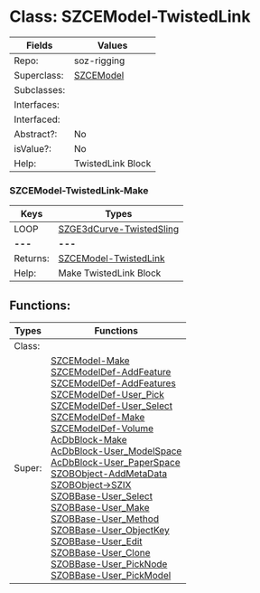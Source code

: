 
# Class:	SZCEModel-TwistedLink

| Fields | Values |
| --------- | --------- |
| Repo: | soz-rigging |
| Superclass: | [SZCEModel](SZCEModel.html) |
| Subclasses: |  |
| Interfaces: |  |
| Interfaced: |  |
| Abstract?: | No |
| isValue?: | No |
| Help: | TwistedLink Block |

### SZCEModel-TwistedLink-Make

| Keys | Types |
| --------- | --------- |
| LOOP | [SZGE3dCurve-TwistedSling](SZGE3dCurve-TwistedSling.html) |
| **---** | **---** |
| Returns: | [SZCEModel-TwistedLink](SZCEModel-TwistedLink.html) |
| Help: | Make TwistedLink Block |


## Functions:

| Types | Functions |
| --------- | --------- |
| Class: |  |
| Super: | [SZCEModel-Make](SZCEModel.html) <br> [SZCEModelDef-AddFeature](SZCEModelDef.html) <br> [SZCEModelDef-AddFeatures](SZCEModelDef.html) <br> [SZCEModelDef-User_Pick](SZCEModelDef.html) <br> [SZCEModelDef-User_Select](SZCEModelDef.html) <br> [SZCEModelDef-Make](SZCEModelDef.html) <br> [SZCEModelDef-Volume](SZCEModelDef.html) <br> [AcDbBlock-Make](AcDbBlock.html) <br> [AcDbBlock-User_ModelSpace](AcDbBlock.html) <br> [AcDbBlock-User_PaperSpace](AcDbBlock.html) <br> [SZOBObject-AddMetaData](SZOBObject.html) <br> [SZOBObject->SZIX](SZOBObject.html) <br> [SZOBBase-User_Select](SZOBBase.html) <br> [SZOBBase-User_Make](SZOBBase.html) <br> [SZOBBase-User_Method](SZOBBase.html) <br> [SZOBBase-User_ObjectKey](SZOBBase.html) <br> [SZOBBase-User_Edit](SZOBBase.html) <br> [SZOBBase-User_Clone](SZOBBase.html) <br> [SZOBBase-User_PickNode](SZOBBase.html) <br> [SZOBBase-User_PickModel](SZOBBase.html) |


